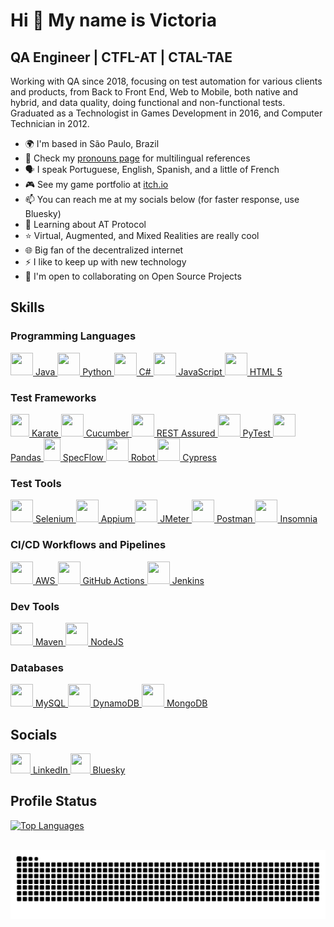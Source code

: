 <!--
- 🌱 I’m currently learning ...
- 🤝 I’m looking to collaborate on ...
- 🤔 I’m looking for help with ...
- 💬 Ask me about ...
- 📫 How to reach me: ...
- ✉️ You can contact me at ...
- 😄 Pronouns: ...
- ⚡ Fun fact: ...
- 🖥️ ...
-->

Hi 👋 My name is Victoria
================================================================================================================================

QA Engineer | CTFL-AT | CTAL-TAE
-----------------------------------------

Working with QA since 2018, focusing on test automation for various clients and products, from Back to Front End, Web to Mobile, both native and hybrid, and data quality, doing functional and non-functional tests. Graduated as a Technologist in Games Development in 2016, and Computer Technician in 2012.

* 🌍  I'm based in São Paulo, Brazil
* 💬  Check my [pronouns page](https://pronouns.page/u/vicwalker) for multilingual references
* 🗣️  I speak Portuguese, English, Spanish, and a little of French
* 🎮  See my game portfolio at [itch.io](http://vicwalker.itch.io)
* 📫  You can reach me at my socials below (for faster response, use Bluesky)
* 🧠  Learning about AT Protocol
* ⭐  Virtual, Augmented, and Mixed Realities are really cool
* 🌐  Big fan of the decentralized internet
* ⚡  I like to keep up with new technology
* 🤝  I'm open to collaborating on Open Source Projects

## Skills
### Programming Languages
<p align="left">
<a href="https://www.oracle.com/java/" target="_blank" rel="noreferrer"><picture><source media="(prefers-color-scheme: dark)" srcset="./icons/skills/java-colored.svg" /><source media="(prefers-color-scheme: light)" srcset="./icons/skills/java-colored.svg" /><img src="./icons/skills/java-colored.svg" width=36 height=36 /></picture> Java </a>
<a href="https://www.python.org/" target="_blank" rel="noreferrer"><picture><source media="(prefers-color-scheme: dark)" srcset="./icons/skills/python-colored.svg" /><source media="(prefers-color-scheme: light)" srcset="./icons/skills/python-colored.svg" /><img src="./icons/skills/python-colored.svg" width=36 height=36 /></picture> Python </a>
<a href="https://docs.microsoft.com/en-us/dotnet/csharp/" target="_blank" rel="noreferrer"><picture><source media="(prefers-color-scheme: dark)" srcset="./icons/skills/csharp-colored.svg" /><source media="(prefers-color-scheme: light)" srcset="./icons/skills/csharp-colored.svg" /><img src="./icons/skills/csharp-colored.svg" width=36 height=36 /></picture> C# </a>
<a href="https://developer.mozilla.org/en-US/docs/Web/JavaScript" target="_blank" rel="noreferrer"><picture><source media="(prefers-color-scheme: dark)" srcset="./icons/skills/javascript-colored.svg" /><source media="(prefers-color-scheme: light)" srcset="./icons/skills/javascript-colored.svg" /><img src="./icons/skills/javascript-colored.svg" width=36 height=36 /></picture> JavaScript </a>
<a href="https://developer.mozilla.org/en-US/docs/Glossary/HTML5" target="_blank" rel="noreferrer"><picture><source media="(prefers-color-scheme: dark)" srcset="./icons/skills/html5.svg" /><source media="(prefers-color-scheme: light)" srcset="./icons/skills/html5.svg" /><img src="./icons/skills/html5.svg" width=36 height=36 /></picture> HTML 5 </a>
</p>

### Test Frameworks
<p align="left">
<a href="https://www.karatelabs.io" target="_blank" rel="noreferrer"><picture><source media="(prefers-color-scheme: dark)" srcset="./icons/skills/karate-labs-dark.png" /><source media="(prefers-color-scheme: light)" srcset="./icons/skills/karate-labs.png" /><img src="./icons/skills/karate-labs.png" width=30 height=36 /></picture> Karate </a>
<a href="https://cucumber.io" target="_blank" rel="noreferrer"><picture><source media="(prefers-color-scheme: dark)" srcset="./icons/skills/cucumber-colored.svg" /><source media="(prefers-color-scheme: light)" srcset="./icons/skills/cucumber-colored.svg" /><img src="./icons/skills/cucumber-colored.svg" width=36 height=36 /></picture> Cucumber </a>
<a href="https://rest-assured.io" target="_blank" rel="noreferrer"><picture><source media="(prefers-color-scheme: dark)" srcset="./icons/skills/rest-assured-dark.png" /><source media="(prefers-color-scheme: light)" srcset="./icons/skills/rest-assured.png" /><img src="./icons/skills/rest-assured.png" width=36 height=36 /></picture> REST Assured </a>
<a href="https://docs.pytest.org/en/stable/" target="_blank" rel="noreferrer"><picture><source media="(prefers-color-scheme: dark)" srcset="./icons/skills/pytest.svg" /><source media="(prefers-color-scheme: light)" srcset="./icons/skills/pytest.svg" /><img src="./icons/skills/pytest.svg" width=36 height=36 /></picture> PyTest </a>
<a href="https://pandas.pydata.org" target="_blank" rel="noreferrer"><picture><source media="(prefers-color-scheme: dark)" srcset="./icons/skills/pandas-dark.svg" /><source media="(prefers-color-scheme: light)" srcset="./icons/skills/pandas-colored.svg" /><img src="./icons/skills/pandas-colored.svg" width=36 height=36 /></picture> Pandas </a>
<a href="https://specflow.org" target="_blank" rel="noreferrer"><picture><source media="(prefers-color-scheme: dark)" srcset="./icons/skills/specflow.png" /><source media="(prefers-color-scheme: light)" srcset="./icons/skills/specflow.png" /><img src="./icons/skills/specflow.png" width=27 height=36 /></picture> SpecFlow </a>
<a href="https://robotframework.org/" target="_blank" rel="noreferrer"><picture><source media="(prefers-color-scheme: dark)" srcset="./icons/skills/robotframework.svg" /><source media="(prefers-color-scheme: light)" srcset="./icons/skills/robotframework.svg" /><img src="./icons/skills/robotframework.svg" width=36 height=36 /></picture> Robot </a>
<a href="https://www.cypress.io/" target="_blank" rel="noreferrer"><picture><source media="(prefers-color-scheme: dark)" srcset="./icons/skills/cypress-dark.svg" /><source media="(prefers-color-scheme: light)" srcset="./icons/skills/cypress.svg" /><img src="./icons/skills/cypress.svg" width=36 height=36 /></picture> Cypress </a>
</p>

### Test Tools
<p align="left">
<a href="https://www.selenium.dev" target="_blank" rel="noreferrer"><picture><source media="(prefers-color-scheme: dark)" srcset="./icons/skills/selenium-colored.svg" /><source media="(prefers-color-scheme: light)" srcset="./icons/skills/selenium-colored.svg" /><img src="./icons/skills/selenium-colored.svg" width=36 height=36 /></picture> Selenium </a>
<a href="https://appium.io/docs/en/latest/" target="_blank" rel="noreferrer"><picture><source media="(prefers-color-scheme: dark)" srcset="./icons/skills/appium-colored.svg" /><source media="(prefers-color-scheme: light)" srcset="./icons/skills/appium-colored.svg" /><img src="./icons/skills/appium-colored.svg" width=36 height=36 /></picture> Appium </a>
<a href="https://jmeter.apache.org/" target="_blank" rel="noreferrer"><picture><source media="(prefers-color-scheme: dark)" srcset="./icons/skills/jmeter-dark.svg" /><source media="(prefers-color-scheme: light)" srcset="./icons/skills/jmeter.svg" /><img src="./icons/skills/jmeter.svg" width=36 height=36 /></picture> JMeter </a>
<a href="https://www.postman.com/" target="_blank" rel="noreferrer"><picture><source media="(prefers-color-scheme: dark)" srcset="./icons/skills/postman.svg" /><source media="(prefers-color-scheme: light)" srcset="./icons/skills/postman.svg" /><img src="./icons/skills/postman.svg" width=36 height=36 /></picture> Postman </a>
<a href="https://insomnia.rest/" target="_blank" rel="noreferrer"><picture><source media="(prefers-color-scheme: dark)" srcset="./icons/skills/insomnia.svg" /><source media="(prefers-color-scheme: light)" srcset="./icons/skills/insomnia.svg" /><img src="./icons/skills/insomnia.svg" width=36 height=36 /></picture> Insomnia </a>
</p>

### CI/CD Workflows and Pipelines
<p align="left">
<a href="https://aws.amazon.com" target="_blank" rel="noreferrer"><picture><source media="(prefers-color-scheme: dark)" srcset="./icons/skills/aws-dark.svg" /><source media="(prefers-color-scheme: light)" srcset="./icons/skills/aws-colored.svg" /><img src="./icons/skills/aws-colored.svg" width=36 height=36 /></picture> AWS </a>
<a href="https://github.com/features/actions" target="_blank" rel="noreferrer"><picture><source media="(prefers-color-scheme: dark)" srcset="./icons/skills/githubactions-dark.svg" /><source media="(prefers-color-scheme: light)" srcset="./icons/skills/githubactions.svg" /><img src="./icons/skills/githubactions-dark.svg" width=36 height=36 /></picture> GitHub Actions </a>
<a href="https://www.jenkins.io/" target="_blank" rel="noreferrer"><picture><source media="(prefers-color-scheme: dark)" srcset="./icons/skills/jenkins-dark.svg" /><source media="(prefers-color-scheme: light)" srcset="./icons/skills/jenkins.svg" /><img src="./icons/skills/jenkins-dark.svg" width=36 height=36 /></picture> Jenkins </a>
</p>

### Dev Tools
<p align="left">
<a href="https://maven.apache.org" target="_blank" rel="noreferrer"><picture><source media="(prefers-color-scheme: dark)" srcset="./icons/skills/maven-dark.svg" /><source media="(prefers-color-scheme: light)" srcset="./icons/skills/maven-colored.svg" /><img src="./icons/skills/maven-colored.svg" width=36 height=36 /></picture> Maven </a>
<a href="https://nodejs.org/en/" target="_blank" rel="noreferrer"><picture><source media="(prefers-color-scheme: dark)" srcset="./icons/skills/nodejs-colored.svg" /><source media="(prefers-color-scheme: light)" srcset="./icons/skills/nodejs-colored.svg" /><img src="./icons/skills/nodejs-colored.svg" width=36 height=36 /></picture> NodeJS </a>
</p>

### Databases
<p align="left">
<a href="https://www.mysql.com/" target="_blank" rel="noreferrer"><picture><source media="(prefers-color-scheme: dark)" srcset="./icons/skills/mysql-colored.svg" /><source media="(prefers-color-scheme: light)" srcset="./icons/skills/mysql-colored.svg" /><img src="./icons/skills/mysql-colored.svg" width=36 height=36 /></picture> MySQL </a>
<a href="https://aws.amazon.com/dynamodb/" target="_blank" rel="noreferrer"><picture><source media="(prefers-color-scheme: dark)" srcset="./icons/skills/aws-dynamodb.svg" /><source media="(prefers-color-scheme: light)" srcset="./icons/skills/aws-dynamodb.svg" /><img src="./icons/skills/aws-dynamodb.svg" width=36 height=36 /></picture> DynamoDB </a>
<a href="https://www.mongodb.com/" target="_blank" rel="noreferrer"><picture><source media="(prefers-color-scheme: dark)" srcset="./icons/skills/mongodb.svg" /><source media="(prefers-color-scheme: light)" srcset="./icons/skills/mongodb.svg" /><img src="./icons/skills/mongodb.svg" width=36 height=36 /></picture> MongoDB </a>
</p>

## Socials
<p align="left">
<a href="https://www.linkedin.com/in/victoriamdo" target="_blank" rel="noreferrer"><picture><source media="(prefers-color-scheme: dark)" srcset="./icons/socials/linkedin-dark.svg" /><source media="(prefers-color-scheme: light)" srcset="./icons/socials/linkedin.svg" /><img src="./icons/socials/linkedin.svg" width=32 height=32 /></picture> LinkedIn </a>
<a href="https://bsky.app/profile/vicwalker.bsky.social" target="_blank" rel="noreferrer"><picture><source media="(prefers-color-scheme: dark)" srcset="./icons/socials/bluesky-social-dark.svg" /><source media="(prefers-color-scheme: light)" srcset="./icons/socials/bluesky-social.svg" /><img src="./icons/socials/bluesky-social.svg" width=32 height=32 /></picture> Bluesky </a>
</p>

## Profile Status
<p align="left">
<a href="https://github.com/victoriamdo" align="left"><img src="https://github-readme-stats.vercel.app/api/top-langs/?username=victoriamdo&langs_count=10&title_color=ef4444&text_color=ffffff&icon_color=0891b2&bg_color=1c1917&hide_border=true&locale=en&custom_title=Top%20%Languages" alt="Top Languages" /></a>
</p>

<br clear="both">

<img src="https://raw.githubusercontent.com/victoriamdo/victoriamdo/output/snake.svg" alt="Snake animation" />
